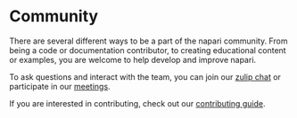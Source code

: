 # Community

There are several different ways to be a part of the napari community. From
being a code or documentation contributor, to creating educational content or
examples, you are welcome to help develop and improve napari.

To ask questions and interact with the team, you can join our
[zulip chat](https://napari.zulipchat.com/login/) or participate in our
[meetings](./meeting_schedule).

If you are interested in contributing, check out our
[contributing guide](../developers/index).